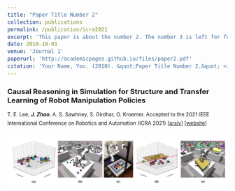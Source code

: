 ```yaml
---
title: "Paper Title Number 2"
collection: publications
permalink: /publication/icra2021
excerpt: 'This paper is about the number 2. The number 3 is left for future work.'
date: 2010-10-01
venue: 'Journal 1'
paperurl: 'http://academicpages.github.io/files/paper2.pdf'
citation: 'Your Name, You. (2010). &quot;Paper Title Number 2.&quot; <i>Journal 1</i>. 1(2).'
---
```



### **Causal Reasoning in Simulation for Structure and Transfer Learning of Robot Manipulation Policies**

<sup>T. E. Lee, ***J. Zhao***, A. S. Sawhney, S. Girdhar, O. Kroemer. Accepted to the 2021 IEEE International Conference on Robotics and Automation (ICRA 2021) [[arxiv](https://arxiv.org/abs/2103.16772)] [[website](https://sites.google.com/view/crest-causal-struct-xfer-manip)]</sup>

![ICRA2021](/images/icra2021.png)